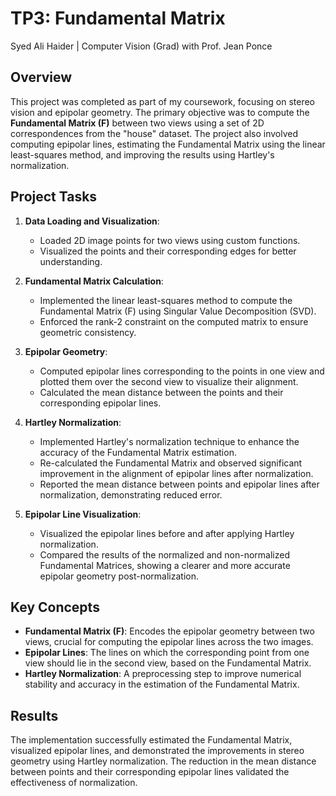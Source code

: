 # TP3: Fundamental Matrix
Syed Ali Haider | Computer Vision (Grad) with Prof. Jean Ponce
## Overview

This project was completed as part of my coursework, focusing on stereo vision and epipolar geometry. The primary objective was to compute the **Fundamental Matrix (F)** between two views using a set of 2D correspondences from the "house" dataset. The project also involved computing epipolar lines, estimating the Fundamental Matrix using the linear least-squares method, and improving the results using Hartley's normalization.

## Project Tasks

1. **Data Loading and Visualization**:
   - Loaded 2D image points for two views using custom functions.
   - Visualized the points and their corresponding edges for better understanding.

2. **Fundamental Matrix Calculation**:
   - Implemented the linear least-squares method to compute the Fundamental Matrix (F) using Singular Value Decomposition (SVD).
   - Enforced the rank-2 constraint on the computed matrix to ensure geometric consistency.

3. **Epipolar Geometry**:
   - Computed epipolar lines corresponding to the points in one view and plotted them over the second view to visualize their alignment.
   - Calculated the mean distance between the points and their corresponding epipolar lines.

4. **Hartley Normalization**:
   - Implemented Hartley's normalization technique to enhance the accuracy of the Fundamental Matrix estimation.
   - Re-calculated the Fundamental Matrix and observed significant improvement in the alignment of epipolar lines after normalization.
   - Reported the mean distance between points and epipolar lines after normalization, demonstrating reduced error.

5. **Epipolar Line Visualization**:
   - Visualized the epipolar lines before and after applying Hartley normalization.
   - Compared the results of the normalized and non-normalized Fundamental Matrices, showing a clearer and more accurate epipolar geometry post-normalization.

## Key Concepts

- **Fundamental Matrix (F)**: Encodes the epipolar geometry between two views, crucial for computing the epipolar lines across the two images.
- **Epipolar Lines**: The lines on which the corresponding point from one view should lie in the second view, based on the Fundamental Matrix.
- **Hartley Normalization**: A preprocessing step to improve numerical stability and accuracy in the estimation of the Fundamental Matrix.

## Results

The implementation successfully estimated the Fundamental Matrix, visualized epipolar lines, and demonstrated the improvements in stereo geometry using Hartley normalization. The reduction in the mean distance between points and their corresponding epipolar lines validated the effectiveness of normalization.
